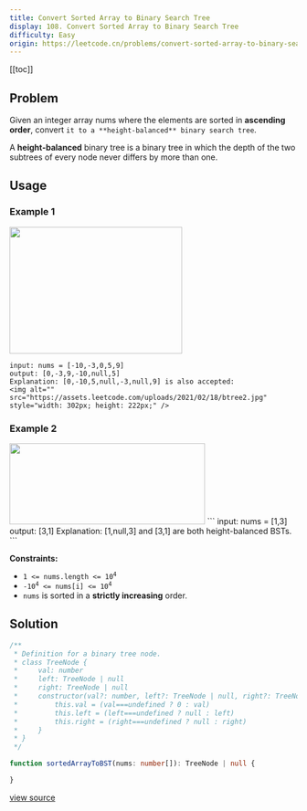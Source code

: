```yaml
---
title: Convert Sorted Array to Binary Search Tree
display: 108. Convert Sorted Array to Binary Search Tree
difficulty: Easy
origin: https://leetcode.cn/problems/convert-sorted-array-to-binary-search-tree
---
```


[[toc]]

## Problem

Given an integer array nums where the elements are sorted in **ascending order**, convert `it to a **height-balanced** binary search tree`.

A **height-balanced** binary tree is a binary tree in which the depth of the two subtrees of every node never differs by more than one.

## Usage

### Example 1

<img alt="" src="https://assets.leetcode.com/uploads/2021/02/18/btree1.jpg" style="width: 302px; height: 222px;" />

```
input: nums = [-10,-3,0,5,9]
output: [0,-3,9,-10,null,5]
Explanation: [0,-10,5,null,-3,null,9] is also accepted:
<img alt="" src="https://assets.leetcode.com/uploads/2021/02/18/btree2.jpg" style="width: 302px; height: 222px;" />
```

### Example 2
<img alt="" src="https://assets.leetcode.com/uploads/2021/02/18/btree.jpg" style="width: 342px; height: 142px;" />
```
input: nums = [1,3]
output: [3,1]
Explanation: [1,null,3] and [3,1] are both height-balanced BSTs.
```


**Constraints:**

- <code>1 &lt;= nums.length &lt;= 10<sup>4</sup></code>
- <code>-10<sup>4</sup> &lt;= nums[i] &lt;= 10<sup>4</sup></code>
- <code>nums</code> is sorted in a **strictly increasing** order.


## Solution

```ts
/**
 * Definition for a binary tree node.
 * class TreeNode {
 *     val: number
 *     left: TreeNode | null
 *     right: TreeNode | null
 *     constructor(val?: number, left?: TreeNode | null, right?: TreeNode | null) {
 *         this.val = (val===undefined ? 0 : val)
 *         this.left = (left===undefined ? null : left)
 *         this.right = (right===undefined ? null : right)
 *     }
 * }
 */

function sortedArrayToBST(nums: number[]): TreeNode | null {

}
```

[view source](https://leetcode.cn/problems/convert-sorted-array-to-binary-search-tree)
